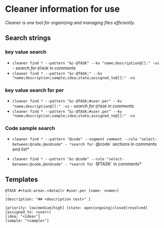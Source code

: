 # Cleaner information for use

*Cleaner is one tool for organizing and managing files efficiently.*


## Search strings

### key value search

- `cleaner find * --pattern "&c-@TASK" --kv "name;description@[]:" -vs` - *search for `@TASK` in comments*
- `cleaner find * --pattern "&c-@TASK;" --kv "name;description;sample;idea;state;assigned_to@[]:" -vs`

### key value search for per

- `cleaner find * --pattern "&c-@TASK;#user.per" --kv "name;description@[]:" -vs` - *search for `@TASK` in comments*
- `cleaner find * --pattern "&c-@TASK;#user.per" --kv "name;description;sample;idea;state;assigned_to@[]:" -vs`

### Code sample search

- `cleaner find * --pattern "@code" --segment comment --rule "select-between:@code,@endcode" - *search for `@code` sections in comments and list*

- `cleaner find * --pattern "&c-@code" --rule "select-between:@code,@endcode" - *search for `@TASK` in comments*



## Templates

```
@TASK #<task-area>.<detail> #user.per [name: <name>] 
--
[description: "## <description text>" ]

[priority: low|medium|high] [state: open|ongoing|closed|resolved] [assigned_to: <user>]
[idea: "<idea>"]
[sample: "<sample>"]

```
